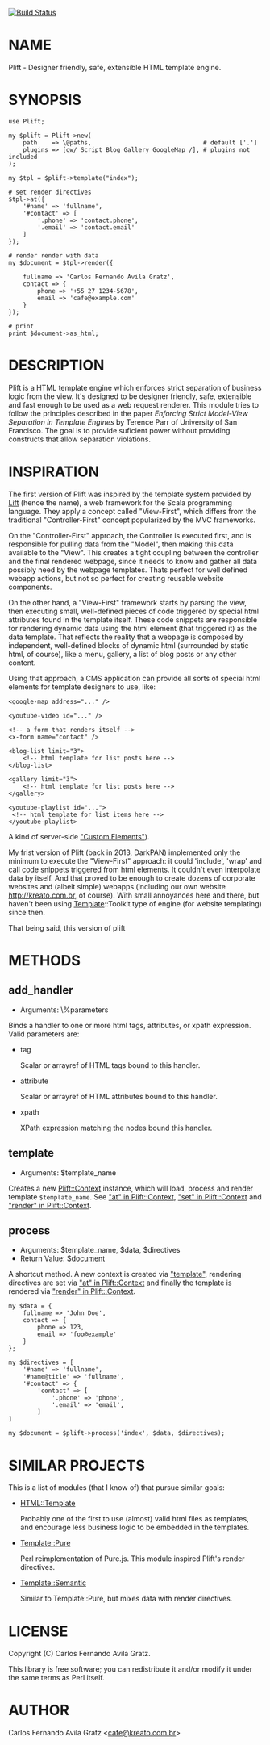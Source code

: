 [![Build Status](https://travis-ci.org/cafe01/template-plift.svg?branch=master)](https://travis-ci.org/cafe01/template-plift)
# NAME

Plift - Designer friendly, safe, extensible HTML template engine.

# SYNOPSIS

    use Plift;

    my $plift = Plift->new(
        path    => \@paths,                               # default ['.']
        plugins => [qw/ Script Blog Gallery GoogleMap /], # plugins not included
    );

    my $tpl = $plift->template("index");

    # set render directives
    $tpl->at({
        '#name' => 'fullname',
        '#contact' => [
            '.phone' => 'contact.phone',
            '.email' => 'contact.email'
        ]
    });

    # render render with data
    my $document = $tpl->render({

        fullname => 'Carlos Fernando Avila Gratz',
        contact => {
            phone => '+55 27 1234-5678',
            email => 'cafe@example.com'
        }
    });

    # print
    print $document->as_html;

# DESCRIPTION

Plift is a HTML template engine which enforces strict separation of business logic
from the view. It's designed to be designer friendly, safe, extensible and fast
enough to be used as a web request renderer. This module tries to follow the
principles described in the paper _Enforcing Strict Model-View Separation in Template Engines_
by Terence Parr of University of San Francisco. The goal is to provide suficient
power without providing constructs that allow separation violations.

# INSPIRATION

The first version of Plift was inspired by the template system provided by
[Lift](http://liftweb.net/) (hence the name), a web framework for the Scala
programming language. They apply a concept called "View-First", which differs
from the traditional "Controller-First" concept popularized by the MVC frameworks.

On the "Controller-First" approach, the Controller is executed first, and is
responsible for pulling data from the "Model", then making this data available
to the "View". This creates a tight coupling between the controller and the
final rendered webpage, since it needs to know and gather all data possibly
need by the webpage templates. Thats perfect for well defined webapp actions,
but not so perfect for creating reusable website components.

On the other hand, a "View-First" framework starts by parsing the view, then
executing small, well-defined pieces of code triggered by special html attributes
found in the template itself. These code snippets are responsible for rendering
dynamic data using the html element (that triggered it) as the data template.
That reflects the reality that a webpage is composed by independent,
well-defined blocks of dynamic html (surrounded by static html, of course), like
a menu, gallery, a list of blog posts or any other content.

Using that approach, a CMS application can provide all sorts of special html
elements for template designers to use, like:

    <google-map address="..." />

    <youtube-video id="..." />

    <!-- a form that renders itself -->
    <x-form name="contact" />

    <blog-list limit="3">
        <!-- html template for list posts here -->
    </blog-list>

    <gallery limit="3">
        <!-- html template for list posts here -->
    </gallery>

    <youtube-playlist id="...">
     <!-- html template for list items here -->
    </youtube-playlist>

A kind of server-side ["Custom Elements"](https://developer.mozilla.org/en-US/docs/Web/Web_Components/Custom_Elements)).

My frist version of Plift (back in 2013, DarkPAN) implemented only the
minimum to execute the "View-First" approach: it could 'include', 'wrap' and
call code snippets triggered from html elements. It couldn't even interpolate
data by itself. And that proved to be enough to create dozens of corporate
websites and (albeit simple) webapps (including our own website
http://kreato.com.br, of course). With small annoyances here and there, but
haven't been using [Template](https://metacpan.org/pod/Template)::Toolkit type of engine (for website templating)
since then.

That being said, this version of plift

# METHODS

## add\_handler

- Arguments: \\%parameters

Binds a handler to one or more html tags, attributes, or xpath expression.
Valid parameters are:

- tag

    Scalar or arrayref of HTML tags bound to this handler.

- attribute

    Scalar or arrayref of HTML attributes bound to this handler.

- xpath

    XPath expression matching the nodes bound this handler.

## template

- Arguments: $template\_name

Creates a new [Plift::Context](https://metacpan.org/pod/Plift::Context) instance, which will load, process and render
template `$template_name`. See ["at" in Plift::Context](https://metacpan.org/pod/Plift::Context#at), ["set" in Plift::Context](https://metacpan.org/pod/Plift::Context#set) and
["render" in Plift::Context](https://metacpan.org/pod/Plift::Context#render).

## process

- Arguments: $template\_name, $data, $directives
- Return Value: [$document](https://metacpan.org/pod/XML::LibXML::jQuery)

A shortcut method.
A new context is created via  ["template"](#template), rendering directives are set via
["at" in Plift::Context](https://metacpan.org/pod/Plift::Context#at) and finally the template is rendered via ["render" in Plift::Context](https://metacpan.org/pod/Plift::Context#render).

    my $data = {
        fullname => 'John Doe',
        contact => {
            phone => 123,
            email => 'foo@example'
        }
    };

    my $directives = [
        '#name' => 'fullname',
        '#name@title' => 'fullname',
        '#contact' => {
            'contact' => [
                '.phone' => 'phone',
                '.email' => 'email',
            ]
    ]

    my $document = $plift->process('index', $data, $directives);

# SIMILAR PROJECTS

This is a list of modules (that I know of) that pursue similar goals:

- [HTML::Template](https://metacpan.org/pod/HTML::Template)

    Probably one of the first to use (almost) valid html files as templates, and
    encourage less business logic to be embedded in the templates.

- [Template::Pure](https://metacpan.org/pod/Template::Pure)

    Perl reimplementation of Pure.js. This module inspired Plift's render directives.

- [Template::Semantic](https://metacpan.org/pod/Template::Semantic)

    Similar to Template::Pure, but mixes data with render directives.

# LICENSE

Copyright (C) Carlos Fernando Avila Gratz.

This library is free software; you can redistribute it and/or modify
it under the same terms as Perl itself.

# AUTHOR

Carlos Fernando Avila Gratz &lt;cafe@kreato.com.br>
